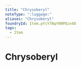 ```yaml
---
title: "Chrysoberyl"
noteType: ":luggage:"
aliases: "Chrysoberyl"
foundryId: Item.pYcY7NqY0NP8in4O
tags:
  - Item
---
```


# Chrysoberyl
